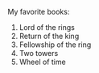 My favorite books:

1. Lord of the rings
  1. Return of the king
  2. Fellowship of the ring
  3. Two towers
2. Wheel of time
